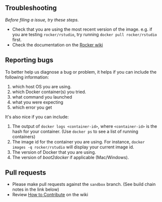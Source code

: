 ## Troubleshooting ##

_Before filing a issue, try these steps._

- Check that you are using the most recent version of the image. e.g. if you are testing `rocker/rstudio`, try running `docker pull rocker/rstudio` first.
- Check the documentation on the [Rocker wiki](https://github.com/rocker-org/rocker/wiki)

## Reporting bugs ##

To better help us diagnose a bug or problem, it helps if you can include the following information:

1. which host OS you are using.  
2. which Docker container(s) you tried. 
3. what command you launched
4. what you were expecting
5. which error you get

It's also nice if you can include: 

1. The output of `docker logs <container-id>`, where `<container-id>` is the hash for your container. (Use `docker ps` to see a list of running containers)
2. The image id for the container you are using. For instance, `docker images -q rocker/rstudio` will display your current image id.  
3. The version of Docker that you are using.
4. The version of _boot2docker_ if applicable (Mac/Windows).

## Pull requests ##

- Please make pull requests against the `sandbox` branch.  (See build chain notes in the link below) 
- Review [How to Contribute](https://github.com/rocker-org/rocker/wiki/How-to-contribute) on the wiki

